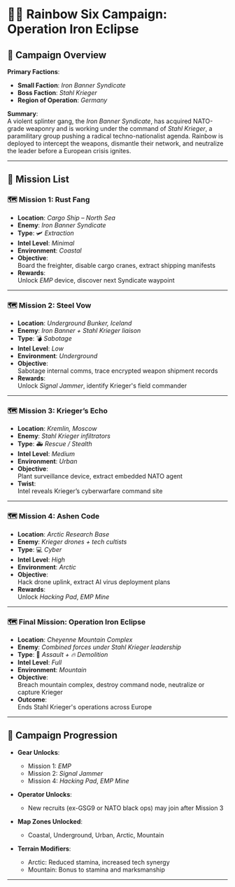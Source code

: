 # 🕵️‍♂️ Rainbow Six Campaign: **Operation Iron Eclipse**

## 🎯 Campaign Overview

**Primary Factions**:  

- **Small Faction**: *Iron Banner Syndicate*  
- **Boss Faction**: *Stahl Krieger*  
- **Region of Operation**: *Germany*

**Summary**:  
A violent splinter gang, the *Iron Banner Syndicate*, has acquired NATO-grade weaponry and is working under the command of *Stahl Krieger*, a paramilitary group pushing a radical techno-nationalist agenda. Rainbow is deployed to intercept the weapons, dismantle their network, and neutralize the leader before a European crisis ignites.

---

## 📜 Mission List

### 🗺️ Mission 1: **Rust Fang**

- **Location**: *Cargo Ship – North Sea*
- **Enemy**: *Iron Banner Syndicate*
- **Type**: 🛩️ *Extraction*
- **Intel Level**: *Minimal*
- **Environment**: *Coastal*
- **Objective**:  
  Board the freighter, disable cargo cranes, extract shipping manifests
- **Rewards**:  
  Unlock *EMP* device, discover next Syndicate waypoint

---

### 🗺️ Mission 2: **Steel Vow**

- **Location**: *Underground Bunker, Iceland*
- **Enemy**: *Iron Banner + Stahl Krieger liaison*
- **Type**: 💣 *Sabotage*
- **Intel Level**: *Low*
- **Environment**: *Underground*
- **Objective**:  
  Sabotage internal comms, trace encrypted weapon shipment records
- **Rewards**:  
  Unlock *Signal Jammer*, identify Krieger's field commander

---

### 🗺️ Mission 3: **Krieger’s Echo**

- **Location**: *Kremlin, Moscow*
- **Enemy**: *Stahl Krieger infiltrators*
- **Type**: 🚑 *Rescue / Stealth*
- **Intel Level**: *Medium*
- **Environment**: *Urban*
- **Objective**:  
  Plant surveillance device, extract embedded NATO agent
- **Twist**:  
  Intel reveals Krieger’s cyberwarfare command site

---

### 🗺️ Mission 4: **Ashen Code**

- **Location**: *Arctic Research Base*
- **Enemy**: *Krieger drones + tech cultists*
- **Type**: 💻 *Cyber*
- **Intel Level**: *High*
- **Environment**: *Arctic*
- **Objective**:  
  Hack drone uplink, extract AI virus deployment plans
- **Rewards**:  
  Unlock *Hacking Pad*, *EMP Mine*

---

### 🗺️ Final Mission: **Operation Iron Eclipse**

- **Location**: *Cheyenne Mountain Complex*
- **Enemy**: *Combined forces under Stahl Krieger leadership*
- **Type**: 🔫 *Assault + 🔥 Demolition*
- **Intel Level**: *Full*
- **Environment**: *Mountain*
- **Objective**:  
  Breach mountain complex, destroy command node, neutralize or capture Krieger
- **Outcome**:  
  Ends Stahl Krieger's operations across Europe

---

## 🧭 Campaign Progression

- **Gear Unlocks**:
  - Mission 1: *EMP*
  - Mission 2: *Signal Jammer*
  - Mission 4: *Hacking Pad*, *EMP Mine*

- **Operator Unlocks**:
  - New recruits (ex-GSG9 or NATO black ops) may join after Mission 3

- **Map Zones Unlocked**:
  - Coastal, Underground, Urban, Arctic, Mountain

- **Terrain Modifiers**:
  - Arctic: Reduced stamina, increased tech synergy
  - Mountain: Bonus to stamina and marksmanship

---
